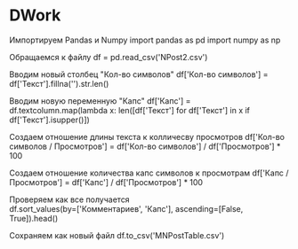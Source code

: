 # DWork

 Импортируем Pandas и Numpy 
import pandas as pd
import numpy as np

 Обращаемся к файлу
df = pd.read_csv('NPost2.csv')

 Вводим новый столбец "Кол-во символов"
df['Кол-во символов'] = df['Текст'].fillna('').str.len()

 Вводим новую переменную "Капс"
df['Капс'] = df.textcolumn.map(lambda x: len([df['Текст'] for df['Текст'] in x if df['Текст'].isupper()])

 Создаем отношение длины текста к колличесву просмотров
df['Кол-во символов / Просмотров'] = df['Кол-во символов'] / df['Просмотров'] * 100

 Создаем отношение количества капс символов к просмотрам
df['Капс / Просмотров'] = df['Капс'] / df['Просмотров'] * 100
  
 Проверяем как все получается                                           
df.sort_values(by=['Комментариев', 'Капс'], ascending=[False, True]).head()

 Сохраняем как новый файл
df.to_csv('MNPostTable.csv')
